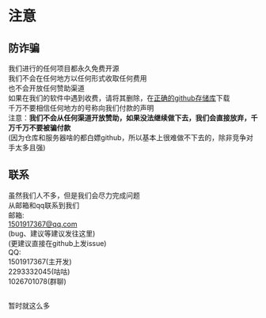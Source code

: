 # 注意
## 防诈骗
我们进行的任何项目都永久免费开源<br>
我们不会在任何地方以任何形式收取任何费用<br>
也不会开放任何赞助渠道<br>
如果在我们的软件中遇到收费，请将其删除，在[正确的github存储库](https://github.com/zhuaidadaya/MCH/releases)下载<br>
千万不要相信任何地方的号称向我们付款的声明<br>
注意：<b>我们不会从任何渠道开放赞助，如果没法继续做下去，我们会直接放弃，千万千万不要被骗付款</b><br>
(因为仓库和服务器啥的都白嫖github，所以基本上很难做不下去的，除非竞争对手太多且强)
## 联系
虽然我们人不多，但是我们会尽力完成问题<br>
从邮箱和qq联系到我们<br>
邮箱:<br>
[1501917367@qq.com](mailto:1501917367@qq.com)<br>
(bug、建议等建议发往这里)<br>
(更建议直接在github上发issue)<br>
QQ:<br>
1501917367(主开发)<br>
2293332045(咕咕)<br>
1026701078(群聊)<br>
## 
暂时就这么多
